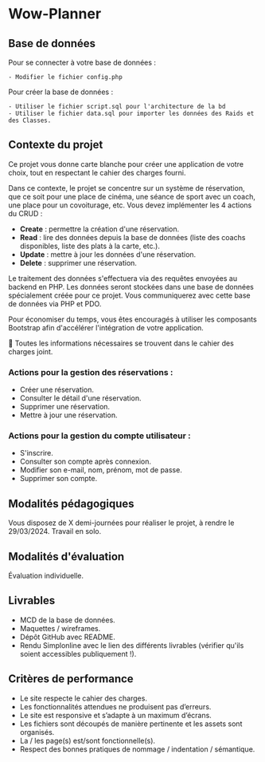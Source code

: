 # Wow-Planner
## Base de données

Pour se connecter à votre base de données : 

    - Modifier le fichier config.php

Pour créer la base de données : 

    - Utiliser le fichier script.sql pour l'architecture de la bd
    - Utiliser le fichier data.sql pour importer les données des Raids et des Classes.

## Contexte du projet
Ce projet vous donne carte blanche pour créer une application de votre choix, tout en respectant le cahier des charges fourni.

Dans ce contexte, le projet se concentre sur un système de réservation, que ce soit pour une place de cinéma, une séance de sport avec un coach, une place pour un covoiturage, etc. Vous devez implémenter les 4 actions du CRUD :

- **Create** : permettre la création d'une réservation.
- **Read** : lire des données depuis la base de données (liste des coachs disponibles, liste des plats à la carte, etc.).
- **Update** : mettre à jour les données d'une réservation.
- **Delete** : supprimer une réservation.

Le traitement des données s'effectuera via des requêtes envoyées au backend en PHP. Les données seront stockées dans une base de données spécialement créée pour ce projet. Vous communiquerez avec cette base de données via PHP et PDO.

Pour économiser du temps, vous êtes encouragés à utiliser les composants Bootstrap afin d'accélérer l'intégration de votre application.

🚨 Toutes les informations nécessaires se trouvent dans le cahier des charges joint.

### Actions pour la gestion des réservations :
- Créer une réservation.
- Consulter le détail d'une réservation.
- Supprimer une réservation.
- Mettre à jour une réservation.

### Actions pour la gestion du compte utilisateur :
- S'inscrire.
- Consulter son compte après connexion.
- Modifier son e-mail, nom, prénom, mot de passe.
- Supprimer son compte.

## Modalités pédagogiques
Vous disposez de X demi-journées pour réaliser le projet, à rendre le 29/03/2024. Travail en solo.

## Modalités d'évaluation
Évaluation individuelle.

## Livrables
- MCD de la base de données.
- Maquettes / wireframes.
- Dépôt GitHub avec README.
- Rendu Simplonline avec le lien des différents livrables (vérifier qu'ils soient accessibles publiquement !).

## Critères de performance
- Le site respecte le cahier des charges.
- Les fonctionnalités attendues ne produisent pas d’erreurs.
- Le site est responsive et s’adapte à un maximum d’écrans.
- Les fichiers sont découpés de manière pertinente et les assets sont organisés.
- La / les page(s) est/sont fonctionnelle(s).
- Respect des bonnes pratiques de nommage / indentation / sémantique.
